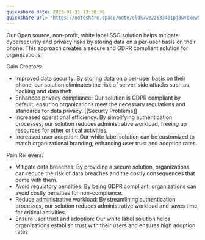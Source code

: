 ```yaml
---
quickshare-date: 2023-01-31 13:30:36
quickshare-url: "https://noteshare.space/note/cldk7wz2z633401pj3wvbxew5#+lTqaOOK4/i2HEclKHc9Zq+oanjvfP7VgmT1MENyH6A"
---
```


Our Open source, non-profit, white label SSO solution helps mitigate cybersecurity and privacy risks by storing data on a per-user basis on their phone. This approach creates a secure and GDPR compliant solution for organizations.

Gain Creators:

-   Improved data security: By storing data on a per-user basis on their phone, our solution eliminates the risk of server-side attacks such as hacking and data theft.
-   Enhanced privacy compliance: Our solution is GDPR compliant by default, ensuring organizations meet the necessary regulations and standards for data privacy.
[[Securty Problems]]
-   Increased operational efficiency: By simplifying authentication processes, our solution reduces administrative workload, freeing up resources for other critical activities.
-   Increased user adoption: Our white label solution can be customized to match organizational branding, enhancing user trust and adoption rates.

Pain Relievers:

-   Mitigate data breaches: By providing a secure solution, organizations can reduce the risk of data breaches and the costly consequences that come with them.
-   Avoid regulatory penalties: By being GDPR compliant, organizations can avoid costly penalties for non-compliance.
-   Reduce administrative workload: By streamlining authentication processes, our solution reduces administrative workload and saves time for critical activities.
-   Ensure user trust and adoption: Our white label solution helps organizations establish trust with their users and ensures high adoption rates.

